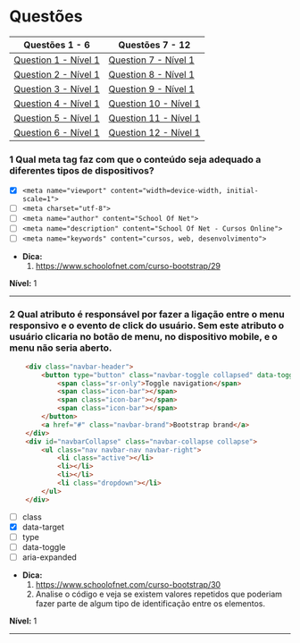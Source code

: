 # Questões

| Questões 1 - 6               | Questões 7 - 12             |
|-------------------------------|---------------------------|
| [Question 1 - Nível 1][1]     | [Question 7 - Nível 1][7] |  
| [Question 2 - Nível 1][2]     | [Question 8 - Nível 1][8] |  
| [Question 3 - Nível 1][3]     | [Question 9 - Nível 1][9] |  
| [Question 4 - Nível 1][4]     | [Question 10 - Nível 1][10] |  
| [Question 5 - Nível 1][5]     | [Question 11 - Nível 1][11] |  
| [Question 6 - Nível 1][6]     | [Question 12 - Nível 1][12] |  

[1]:#1-qual-meta-tag-faz-com-que-o-conteúdo-seja-adequado-a-diferentes-tipos-de-dispositivos
[2]:#2-qual-atributo-é-responsável-por-fazer-a-ligação-entre-o-menu-responsivo-e-o-evento-de-click-do-usuário-sem-este-atributo-o-usuário-clicaria-no-botão-de-menu-no-dispositivo-mobile-e-o-menu-não-seria-aberto
[3]:#
[4]:#
[5]:#
[6]:#
[7]:#
[8]:#
[9]:#
[10]:#
[11]:#
[12]:#

### 1 Qual meta tag faz com que o conteúdo seja adequado a diferentes tipos de dispositivos?

- [x] `<meta name="viewport" content="width=device-width, initial-scale=1">`
- [ ] `<meta charset="utf-8">`
- [ ] `<meta name="author" content="School Of Net">`
- [ ] `<meta name="description" content="School Of Net - Cursos Online">`
- [ ] `<meta name="keywords" content="cursos, web, desenvolvimento">`

* **Dica:**
    1. <https://www.schoolofnet.com/curso-bootstrap/29> 

**Nível:** 1 

***

### 2 Qual atributo é responsável por fazer a ligação entre o menu responsivo e o evento de click do usuário. Sem este atributo o usuário clicaria no botão de menu, no dispositivo mobile, e o menu não seria aberto.
    
```html
    <div class="navbar-header">
        <button type="button" class="navbar-toggle collapsed" data-toggle="collapse" data-target="#navbarCollapse" aria-expanded="false">
            <span class="sr-only">Toggle navigation</span>
            <span class="icon-bar"></span>
            <span class="icon-bar"></span>
            <span class="icon-bar"></span>
        </button>
        <a href="#" class="navbar-brand">Bootstrap brand</a>
    </div>
    <div id="navbarCollapse" class="navbar-collapse collapse">
        <ul class="nav navbar-nav navbar-right">
            <li class="active"></li>
            <li></li>
            <li></li>
            <li class="dropdown"></li>
        </ul>
    </div>
```

- [ ] class
- [x] data-target
- [ ] type
- [ ] data-toggle
- [ ] aria-expanded

* **Dica:**
    1. <https://www.schoolofnet.com/curso-bootstrap/30> 
    2. Analise o código e veja se existem valores repetidos que poderiam fazer parte de algum tipo de identificação entre os elementos.

**Nível:** 1 
     
***